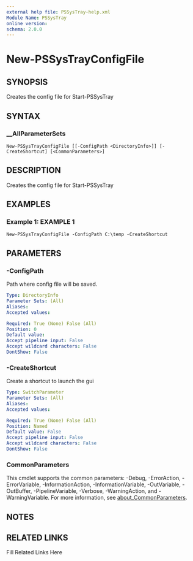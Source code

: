 ```yaml
---
external help file: PSSysTray-help.xml
Module Name: PSSysTray
online version: 
schema: 2.0.0
---
```


# New-PSSysTrayConfigFile

## SYNOPSIS

Creates the config file for Start-PSSysTray

## SYNTAX

### __AllParameterSets

```
New-PSSysTrayConfigFile [[-ConfigPath <DirectoryInfo>]] [-CreateShortcut] [<CommonParameters>]
```

## DESCRIPTION

Creates the config file for Start-PSSysTray


## EXAMPLES

### Example 1: EXAMPLE 1

```
New-PSSysTrayConfigFile -ConfigPath C:\temp -CreateShortcut
```








## PARAMETERS

### -ConfigPath

Path where config file will be saved.

```yaml
Type: DirectoryInfo
Parameter Sets: (All)
Aliases: 
Accepted values: 

Required: True (None) False (All)
Position: 0
Default value: 
Accept pipeline input: False
Accept wildcard characters: False
DontShow: False
```

### -CreateShortcut

Create a shortcut to launch the gui

```yaml
Type: SwitchParameter
Parameter Sets: (All)
Aliases: 
Accepted values: 

Required: True (None) False (All)
Position: Named
Default value: False
Accept pipeline input: False
Accept wildcard characters: False
DontShow: False
```


### CommonParameters

This cmdlet supports the common parameters: -Debug, -ErrorAction, -ErrorVariable, -InformationAction, -InformationVariable, -OutVariable, -OutBuffer, -PipelineVariable, -Verbose, -WarningAction, and -WarningVariable. For more information, see [about_CommonParameters](http://go.microsoft.com/fwlink/?LinkID=113216).

## NOTES



## RELATED LINKS

Fill Related Links Here


